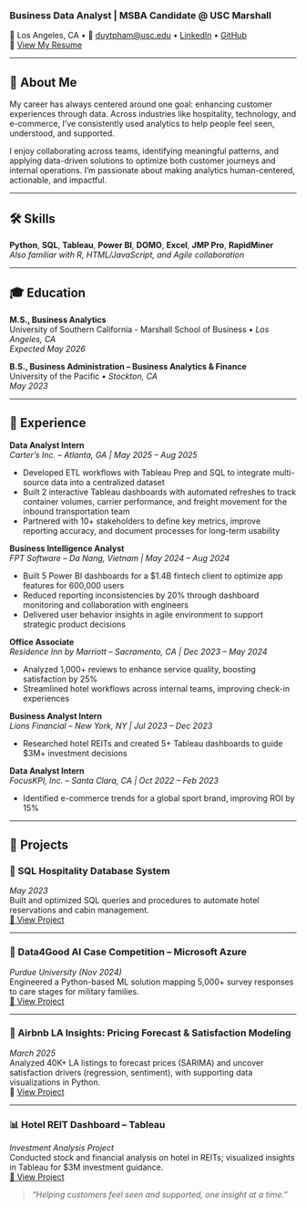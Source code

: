 ### Business Data Analyst | MSBA Candidate @ USC Marshall

📍 Los Angeles, CA • 📧 duytpham@usc.edu • [LinkedIn](https://www.linkedin.com/in/kaidp) • [GitHub](https://github.com/kaiixdy)  
📄 [View My Resume](DuyPham_Resume_2025.pdf)

---

## 👋 About Me

My career has always centered around one goal: enhancing customer experiences through data. Across industries like hospitality, technology, and e-commerce, I’ve consistently used analytics to help people feel seen, understood, and supported.

I enjoy collaborating across teams, identifying meaningful patterns, and applying data-driven solutions to optimize both customer journeys and internal operations. I’m passionate about making analytics human-centered, actionable, and impactful.

---

## 🛠️ Skills

**Python**, **SQL**, **Tableau**, **Power BI**, **DOMO**, **Excel**, **JMP Pro**, **RapidMiner**  
*Also familiar with R, HTML/JavaScript, and Agile collaboration*

---

## 🎓 Education

**M.S., Business Analytics**  
University of Southern California - Marshall School of Business • *Los Angeles, CA*  
_Expected May 2026_

**B.S., Business Administration – Business Analytics & Finance**  
University of the Pacific • *Stockton, CA*  
_May 2023_

---

## 💼 Experience

**Data Analyst Intern**  
*Carter’s Inc. – Atlanta, GA | May 2025 – Aug 2025*  
- Developed ETL workflows with Tableau Prep and SQL to integrate multi-source data into a centralized dataset  
- Built 2 interactive Tableau dashboards with automated refreshes to track container volumes, carrier performance, and freight movement for the inbound transportation team  
- Partnered with 10+ stakeholders to define key metrics, improve reporting accuracy, and document processes for long-term usability  

**Business Intelligence Analyst**  
*FPT Software – Da Nang, Vietnam | May 2024 – Aug 2024*  
- Built 5 Power BI dashboards for a $1.4B fintech client to optimize app features for 600,000 users  
- Reduced reporting inconsistencies by 20% through dashboard monitoring and collaboration with engineers  
- Delivered user behavior insights in agile environment to support strategic product decisions  

**Office Associate**  
*Residence Inn by Marriott – Sacramento, CA | Dec 2023 – May 2024*  
- Analyzed 1,000+ reviews to enhance service quality, boosting satisfaction by 25%  
- Streamlined hotel workflows across internal teams, improving check-in experiences  

**Business Analyst Intern**  
*Lions Financial – New York, NY | Jul 2023 – Dec 2023*  
- Researched hotel REITs and created 5+ Tableau dashboards to guide $3M+ investment decisions  

**Data Analyst Intern**  
*FocusKPI, Inc. – Santa Clara, CA | Oct 2022 – Feb 2023*  
- Identified e-commerce trends for a global sport brand, improving ROI by 15%  

---

## 📁 Projects

### 🏨 SQL Hospitality Database System  
*May 2023*  
Built and optimized SQL queries and procedures to automate hotel reservations and cabin management.  
[🔗 View Project](https://github.com/kaiixdy/Database_Development_for_Hospitality_Management)

---

### 🧠 Data4Good AI Case Competition – Microsoft Azure  
*Purdue University (Nov 2024)*  
Engineered a Python-based ML solution mapping 5,000+ survey responses to care stages for military families.  
[🔗 View Project](https://github.com/kaiixdy/data4good_case_competition)

---

### 🏡 Airbnb LA Insights: Pricing Forecast & Satisfaction Modeling
*March 2025*  
Analyzed 40K+ LA listings to forecast prices (SARIMA) and uncover satisfaction drivers (regression, sentiment), with supporting data visualizations in Python.  
🔗 [View Project](https://github.com/kaiixdy/airbnb_la_insights)

---
### 📊 Hotel REIT Dashboard – Tableau  
*Investment Analysis Project*  
Conducted stock and financial analysis on hotel in REITs; visualized insights in Tableau for $3M investment guidance.  
[🔗 View Project](https://github.com/kaiixdy/Hotel_REIT_Dashboard)


> *“Helping customers feel seen and supported, one insight at a time.”*
